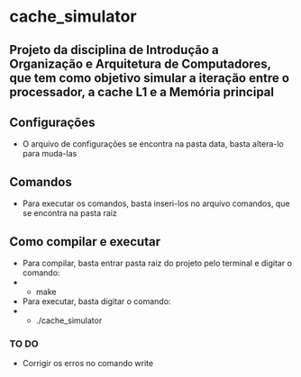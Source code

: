 # cache_simulator
## Projeto da disciplina de Introdução a Organização e Arquitetura de Computadores, que tem como objetivo simular a iteração entre o processador, a cache L1 e a Memória principal
## Configurações
 - O arquivo de configurações se encontra na pasta data, basta altera-lo para muda-las
## Comandos
 - Para executar os comandos, basta inseri-los no arquivo comandos, que se encontra na pasta raiz
## Como compilar e executar
 - Para compilar, basta entrar pasta raiz do projeto pelo terminal e digitar o comando:
 - - make
 - Para executar, basta digitar o comando:
 - - ./cache_simulator
### TO DO
 - Corrigir os erros no comando write
